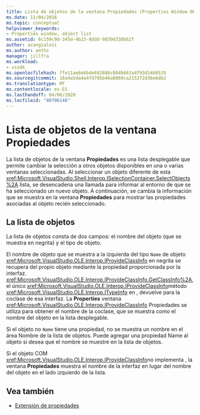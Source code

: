 ```yaml
---
title: Lista de objetos de la ventana Propiedades (Properties Window Object List) Microsoft Docs
ms.date: 11/04/2016
ms.topic: conceptual
helpviewer_keywords:
- Properties window, object list
ms.assetid: 6c159c9d-345d-4b23-8ddd-9839d338b62f
author: acangialosi
ms.author: anthc
manager: jillfra
ms.workload:
- vssdk
ms.openlocfilehash: ffe11ae6ebb4e692686c884b663a4f93d1466535
ms.sourcegitcommit: 16a4a5da4a4fd795b46a0869ca2152f2d36e6db2
ms.translationtype: MT
ms.contentlocale: es-ES
ms.lasthandoff: 04/06/2020
ms.locfileid: "80706146"
---
```

# <a name="properties-window-object-list"></a>Lista de objetos de la ventana Propiedades
La lista de objetos de la ventana **Propiedades** es una lista desplegable que permite cambiar la selección a otros objetos disponibles en una o varias ventanas seleccionadas. Al seleccionar un objeto diferente de esta <xref:Microsoft.VisualStudio.Shell.Interop.ISelectionContainer.SelectObjects%2A> lista, se desencadena una llamada para informar al entorno de que se ha seleccionado un nuevo objeto. A continuación, se cambia la información que se muestra en la ventana **Propiedades** para mostrar las propiedades asociadas al objeto recién seleccionado.

## <a name="the-object-list"></a>La lista de objetos
 La lista de objetos consta de dos campos: el nombre del objeto (que se muestra en negrita) y el tipo de objeto.

 El nombre de objeto que se muestra a la izquierda del tipo `Name` de objeto <xref:Microsoft.VisualStudio.OLE.Interop.IProvideClassInfo> en negrita se recupera del propio objeto mediante la propiedad proporcionada por la interfaz. <xref:Microsoft.VisualStudio.OLE.Interop.IProvideClassInfo.GetClassInfo%2A>, el único <xref:Microsoft.VisualStudio.OLE.Interop.IProvideClassInfo>método <xref:Microsoft.VisualStudio.OLE.Interop.ITypeInfo> en , devuelve para la coclase de esa interfaz. La **Properties** ventana <xref:Microsoft.VisualStudio.OLE.Interop.IProvideClassInfo> Propiedades se utiliza para obtener el nombre de la coclase, que se muestra como el nombre del objeto en la lista desplegable.

 Si el objeto no `Name` tiene una propiedad, no se muestra un nombre en el área Nombre de la lista de objetos. Puede agregar una propiedad Name al objeto si desea que el nombre se muestre en la lista de objetos.

 Si el objeto COM <xref:Microsoft.VisualStudio.OLE.Interop.IProvideClassInfo>no implementa , la ventana **Propiedades** muestra el nombre de la interfaz en lugar del nombre del objeto en el lado izquierdo de la lista.

## <a name="see-also"></a>Vea también
- [Extensión de propiedades](../../extensibility/internals/extending-properties.md)
